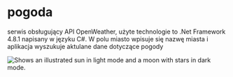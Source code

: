 # pogoda 

serwis obsługujący API OpenWeather, użyte technologie to .Net Framework 4.8.1 napisany w języku C#. 
W polu miasto wpisuje się nazwę miasta i aplikacja wyszukuje aktulane dane dotyczące pogody 

<picture>
  <source media="(prefers-color-scheme: dark)" srcset="https://grupaignis.pl/wp-content/uploads/2022/10/pogoda.png">
  <img alt="Shows an illustrated sun in light mode and a moon with stars in dark mode." src="https://grupaignis.pl/wp-content/uploads/2022/10/pogoda.png">
</picture>


